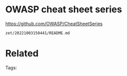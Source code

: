 # OWASP cheat sheet series
https://github.com/OWASP/CheatSheetSeries

` zet/20221003150441/README.md `

# Related


Tags:

    
